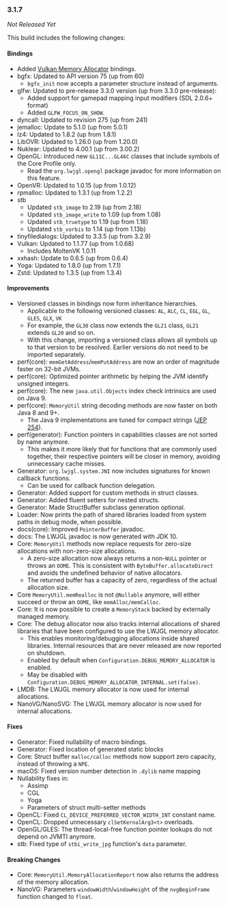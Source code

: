 ### 3.1.7

_Not Released Yet_

This build includes the following changes:

#### Bindings

- Added [Vulkan Memory Allocator](https://github.com/GPUOpen-LibrariesAndSDKs/VulkanMemoryAllocator) bindings.
- bgfx: Updated to API version 75 (up from 60)
    * `bgfx_init` now accepts a parameter structure instead of arguments.
- glfw: Updated to pre-release 3.3.0 version (up from 3.3.0 pre-release):
    * Added support for gamepad mapping input modifiers (SDL 2.0.6+ format)
    * Added `GLFW_FOCUS_ON_SHOW`.
- dyncall: Updated to revision 275 (up from 241)
- jemalloc: Update to 5.1.0 (up from 5.0.1)
- lz4: Updated to 1.8.2 (up from 1.8.1)
- LibOVR: Updated to 1.26.0 (up from 1.20.0) 
- Nuklear: Updated to 4.00.1 (up from 3.00.2)
- OpenGL: Introduced new `GL11C...GL46C` classes that include symbols of the Core Profile only.
    * Read the `org.lwjgl.opengl` package javadoc for more information on this feature.
- OpenVR: Updated to 1.0.15 (up from 1.0.12)
- rpmalloc: Updated to 1.3.1 (up from 1.2.2)
- stb
    * Updated `stb_image` to 2.19 (up from 2.18)
    * Updated `stb_image_write` to 1.09 (up from 1.08)
    * Updated `stb_truetype` to 1.19 (up from 1.18)
    * Updated `stb_vorbis` to 1.14 (up from 1.13b)
- tinyfiledialogs: Updated to 3.3.5 (up from 3.2.9)
- Vulkan: Updated to 1.1.77 (up from 1.0.68)
    * Includes MoltenVK 1.0.11
- xxhash: Update to 0.6.5 (up from 0.6.4)
- Yoga: Updated to 1.8.0 (up from 1.7.1)
- Zstd: Updated to 1.3.5 (up from 1.3.4)

#### Improvements

- Versioned classes in bindings now form inheritance hierarchies.
    * Applicable to the following versioned classes: `AL`, `ALC`, `CL`, `EGL`, `GL`, `GLES`, `GLX`, `VK`
    * For example, the `GL30` class now extends the `GL21` class, `GL21` extends `GL20` and so on.
    * With this change, importing a versioned class allows all symbols up to that version to be resolved. Earlier versions do not need to be imported separately.
- perf(core): `memGetAddress`/`memPutAddress` are now an order of magnitude faster on 32-bit JVMs.
- perf(core): Optimized pointer arithmetic by helping the JVM identify unsigned integers.
- perf(core): The new `java.util.Objects` index check intrinsics are used on Java 9.
- perf(core): `MemoryUtil` string decoding methods are now faster on both Java 8 and 9+.
    * The Java 9 implementations are tuned for compact strings ([JEP 254](http://openjdk.java.net/jeps/254)).
- perf(generator):  Function pointers in capabilities classes are not sorted by name anymore.
    * This makes it more likely that for functions that are commonly used together, their respective pointers
    will be closer in memory, avoiding unnecessary cache misses.
- Generator: `org.lwjgl.system.JNI` now includes signatures for known callback functions.
    * Can be used for callback function delegation.
- Generator: Added support for custom methods in struct classes.
- Generator: Added fluent setters for nested structs.
- Generator: Made StructBuffer subclass generation optional.
- Loader: Now prints the path of shared libraries loaded from system paths in debug mode, when possible.
- docs(core): Improved `PointerBuffer` javadoc.
- docs: The LWJGL javadoc is now generated with JDK 10.
- Core: `MemoryUtil` methods now replace requests for zero-size allocations with non-zero-size allocations.
    * A zero-size allocation now always returns a non-`NULL` pointer or throws an `OOME`. This is consistent with `ByteBuffer.allocateDirect` and avoids the undefined behavior of native allocators.
    * The returned buffer has a capacity of zero, regardless of the actual allocation size.
- Core `MemoryUtil.memRealloc` is not `@Nullable` anymore, will either succeed or throw an `OOME`, like `memAlloc/memCalloc`.
- Core: It is now possible to create a `MemoryStack` backed by externally managed memory.
- Core: The debug allocator now also tracks internal allocations of shared libraries that have been configured to use the LWJGL memory allocator.
    * This enables monitoring/debugging allocations inside shared libraries. Internal resources that are never released are now reported on shutdown.
    * Enabled by default when `Configuration.DEBUG_MEMORY_ALLOCATOR` is enabled.
    * May be disabled with `Configuration.DEBUG_MEMORY_ALLOCATOR_INTERNAL.set(false)`. 
- LMDB: The LWJGL memory allocator is now used for internal allocations.
- NanoVG/NanoSVG: The LWJGL memory allocator is now used for internal allocations.

#### Fixes

- Generator: Fixed nullability of macro bindings.
- Generator: Fixed location of generated static blocks
- Core: Struct buffer `malloc/calloc` methods now support zero capacity, instead of throwing a `NPE`.
- macOS: Fixed version number detection in `.dylib` name mapping
- Nullability fixes in:
    * Assimp
    * CGL
    * Yoga
    * Parameters of struct multi-setter methods
- OpenCL: Fixed `CL_DEVICE_PREFERRED_VECTOR_WIDTH_INT` constant name.
- OpenCL: Dropped unnecessary `clSetKernalArg3<t>` overloads.
- OpenGL/GLES: The thread-local-free function pointer lookups do not depend on JVMTI anymore.
- stb: Fixed type of `stbi_write_jpg` function's `data` parameter. 

#### Breaking Changes

- Core: `MemoryUtil.MemoryAllocationReport` now also returns the address of the memory allocation.
- NanoVG: Parameters `windowWidth`/`windowHeight` of the `nvgBeginFrame` function changed to `float`.